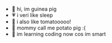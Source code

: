 - 👋 hi, im guinea pig
- 💗 i veri like sleep
- 🍅 i also like tomatooooo!
- 🥔 mommy call me potato pig :(
- 🌱 im learning coding now cos im smart 
